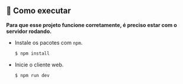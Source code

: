 ## 🚀 Como executar

**Para que esse projeto funcione corretamente, é preciso estar com o servidor rodando.**

- Instale os pacotes com `npm`.
  ```bash
  $ npm install
  ```
- Inicie o cliente web.
  ```bash
  $ npm run dev
  ```